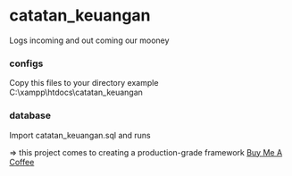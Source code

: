 # catatan_keuangan

Logs incoming and out coming our mooney

### configs

Copy this files to your directory
example C:\xampp\htdocs\catatan_keuangan

### database

Import catatan_keuangan.sql and runs

=> this project comes to creating a production-grade framework
[Buy Me A Coffee](https://www.buymeacoffee.com/0hans)